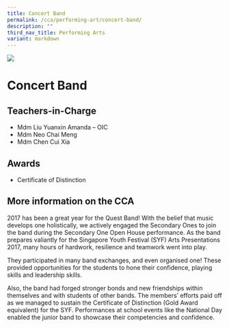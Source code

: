 ```yaml
---
title: Concert Band
permalink: /cca/performing-art/concert-band/
description: ""
third_nav_title: Performing Arts
variant: markdown
---
```

![](/images/CCA/band.png)


Concert Band
============

**Teachers-in-Charge**
----------------------

*   Mdm Liu Yuanxin Amanda – OIC
*   Mdm Neo Chai Meng
*   Mdm Chen Cui Xia


**Awards**
----------

*   Certificate of Distinction

**More information on the CCA**
-------------------------------

2017 has been a great year for the Quest Band! With the belief that music develops one holistically, we actively engaged the Secondary Ones to join the band during the Secondary One Open House performance. As the band prepares valiantly for the Singapore Youth Festival (SYF) Arts Presentations 2017, many hours of hardwork, resilience and teamwork went into play.

They participated in many band exchanges, and even organised one! These provided opportunities for the students to hone their confidence, playing skills and leadership skills.

Also, the band had forged stronger bonds and new friendships within themselves and with students of other bands. The members’ efforts paid off as we managed to sustain the Certificate of Distinction (Gold Award equivalent) for the SYF. Performances at school events like the National Day enabled the junior band to showcase their competencies and confidence.